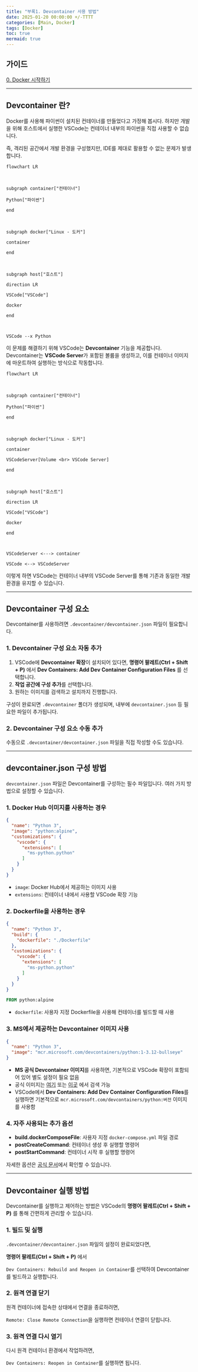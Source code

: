 ```yaml
---
title: "부록1. Devcontainer 사용 방법"
date: 2025-01-20 00:00:00 +/-TTTT
categories: [Main, Docker]
tags: [Docker]
toc: true
mermaid: true
---
```


## 가이드

[0. Docker 시작하기](../docker-00)

---

## Devcontainer 란?

Docker를 사용해 파이썬이 설치된 컨테이너를 만들었다고 가정해 봅시다. 하지만 개발을 위해 호스트에서 실행한 VSCode는 컨테이너 내부의 파이썬을 직접 사용할 수 없습니다.

즉, 격리된 공간에서 개발 환경을 구성했지만, IDE를 제대로 활용할 수 없는 문제가 발생합니다.

```mermaid
flowchart LR

  

subgraph container["컨테이너"]

Python["파이썬"]

end

  

subgraph docker["Linux - 도커"]

container

end

  

subgraph host["호스트"]

direction LR

VSCode["VSCode"]

docker

end

  

VSCode --x Python
```

이 문제를 해결하기 위해 VSCode는 **Devcontainer** 기능을 제공합니다. Devcontainer는 **VSCode Server**가 포함된 볼륨을 생성하고, 이를 컨테이너 이미지에 마운트하여 실행하는 방식으로 작동합니다.

```mermaid
flowchart LR

  

subgraph container["컨테이너"]

Python["파이썬"]

end

  

subgraph docker["Linux - 도커"]

container

VSCodeServer[Volume <br> VSCode Server]

end

  

subgraph host["호스트"]

direction LR

VSCode["VSCode"]

docker

end

  

VSCodeServer <---> container

VSCode <--> VSCodeServer
```

이렇게 하면 VSCode는 컨테이너 내부의 VSCode Server를 통해 기존과 동일한 개발 환경을 유지할 수 있습니다.

---

## Devcontainer 구성 요소

Devcontainer를 사용하려면 `.devcontainer/devcontainer.json` 파일이 필요합니다.

### 1. Devcontainer 구성 요소 자동 추가

1. VSCode에 **Devcontainer 확장**이 설치되어 있다면, **명령어 팔레트(Ctrl + Shift + P)** 에서 **Dev Containers: Add Dev Container Configuration Files** 를 선택합니다.
2. **작업 공간에 구성 추가**를 선택합니다.    
3. 원하는 이미지를 검색하고 설치까지 진행합니다.

구성이 완료되면 `.devcontainer` 폴더가 생성되며, 내부에 `devcontainer.json` 등 필요한 파일이 추가됩니다.

### 2. Devcontainer 구성 요소 수동 추가

수동으로 `.devcontainer/devcontainer.json` 파일을 직접 작성할 수도 있습니다.

---

## devcontainer.json 구성 방법

`devcontainer.json` 파일은 Devcontainer를 구성하는 필수 파일입니다. 여러 가지 방법으로 설정할 수 있습니다.

### 1. Docker Hub 이미지를 사용하는 경우

```json
{
  "name": "Python 3",
  "image": "python:alpine",
  "customizations": {
    "vscode": {
      "extensions": [
        "ms-python.python"
      ]
    }
  }
}
```

- `image`: Docker Hub에서 제공하는 이미지 사용
- `extensions`: 컨테이너 내에서 사용할 VSCode 확장 기능

### 2. Dockerfile을 사용하는 경우

```json
{
  "name": "Python 3",
  "build": {
    "dockerfile": "./Dockerfile"
  },
  "customizations": {
    "vscode": {
      "extensions": [
        "ms-python.python"
      ]
    }
  }
}
```

```Dockerfile
FROM python:alpine
```

- `dockerfile`: 사용자 지정 Dockerfile을 사용해 컨테이너를 빌드할 때 사용

### 3. MS에서 제공하는 Devcontainer 이미지 사용

```json
{
  "name": "Python 3",
  "image": "mcr.microsoft.com/devcontainers/python:1-3.12-bullseye"
}
```

- **MS 공식 Devcontainer 이미지**를 사용하면, 기본적으로 VSCode 확장이 포함되어 있어 별도 설정이 필요 없음
- 공식 이미지는 [여기](https://containers.dev/) 또는 [이곳](https://mcr.microsoft.com/) 에서 검색 가능
- VSCode에서 **Dev Containers: Add Dev Container Configuration Files**를 실행하면 기본적으로 `mcr.microsoft.com/devcontainers/python:버전` 이미지를 사용함

### 4. 자주 사용되는 추가 옵션

- **build.dockerComposeFile**: 사용자 지정 `docker-compose.yml` 파일 경로
- **postCreateCommand**: 컨테이너 생성 후 실행할 명령어
- **postStartCommand**: 컨테이너 시작 후 실행할 명령어

자세한 옵션은 [공식 문서](https://aka.ms/devcontainer.json)에서 확인할 수 있습니다.

---

## Devcontainer 실행 방법

Devcontainer를 실행하고 제어하는 방법은 VSCode의 **명령어 팔레트(Ctrl + Shift + P)** 를 통해 간편하게 관리할 수 있습니다.

### 1. 빌드 및 실행

`.devcontainer/devcontainer.json` 파일의 설정이 완료되었다면,

**명령어 팔레트(Ctrl + Shift + P)** 에서

`Dev Containers: Rebuild and Reopen in Container`를 선택하여 Devcontainer를 빌드하고 실행합니다.

### 2. 원격 연결 닫기

원격 컨테이너에 접속한 상태에서 연결을 종료하려면,

`Remote: Close Remote Connection`을 실행하면 컨테이너 연결이 닫힙니다.

### 3. 원격 연결 다시 열기

다시 원격 컨테이너 환경에서 작업하려면,

`Dev Containers: Reopen in Container`를 실행하면 됩니다.

